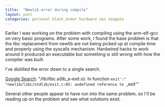 ```yaml
---
title:  "Newlib error during compile"
layout: post
categories: personal black_armor hardware nas seagate
---
```


Earlier I was working on the problem with compiling using the arm-elf-gcc on very basic programs.  After some work, I found the base problem is that the libc replacement from newlib are not being picked up at compile time and properly using the syscalls mechanism. Hardwired hacks to work around it produced an executable but something is still wrong with how the compiler was built.

I've distilled the error down to a single search.

[Google Search](https://www.google.com/search?gcx=c&sourceid=chrome&ie=UTF-8&q=%22%2Flib%2Flibc.a(lib_a-exit.o)%3A+In+function+%60exit%27%3A%22+%22newlib%2Flibc%2Fstdlib%2Fexit.c%3A65%3A+undefined+reference+to+%60_exit%27%22): "/lib/libc.a(lib_a-exit.o): In function `exit':" "newlib/libc/stdlib/exit.c:65: undefined reference to `_exit'"

Several other people appear to have run into the same problem, so I'll be reading up on the problem and see what solutions exist.
